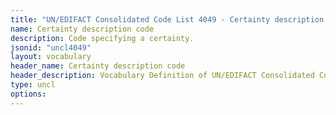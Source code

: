 ```yaml
---
title: "UN/EDIFACT Consolidated Code List 4049 - Certainty description code (20B) JSON-LD Vocabulary"
name: Certainty description code
description: Code specifying a certainty.
jsonid: "uncl4049"
layout: vocabulary
header_name: Certainty description code
header_description: Vocabulary Definition of UN/EDIFACT Consolidated Code List 4049 - Certainty description code (20B) semantics in HTML format. JSON-LD format is available at [uncl4049.jsonld](/vocabulary/uncl4049.jsonld)
type: uncl
options:
---
```


